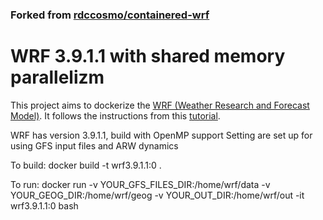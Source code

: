 ### Forked from [rdccosmo/containered-wrf](https://github.com/rdccosmo/containered-wrf)

# WRF 3.9.1.1 with shared memory parallelizm

This project aims to dockerize the [WRF (Weather Research and Forecast Model)](http://www.wrf-model.org/index.php).
It follows the instructions from this [tutorial](http://www2.mmm.ucar.edu/wrf/OnLineTutorial/compilation_tutorial.php).

WRF has version 3.9.1.1, build with OpenMP support
Setting are set up for using GFS input files and ARW dynamics

To build:
docker build -t wrf3.9.1.1:0 .

To run:
docker run -v YOUR_GFS_FILES_DIR:/home/wrf/data -v YOUR_GEOG_DIR:/home/wrf/geog -v YOUR_OUT_DIR:/home/wrf/out -it wrf3.9.1.1:0 bash
